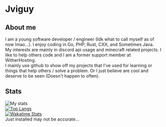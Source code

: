 # Jviguy
## About me
I am a young software developer / engineer (Idk what to call myself as of now lmao...). I enjoy coding in Go, PHP, Rust, CXX, and Sometimes Java. <br > 
My interests are mainly in discord api usage and minecraft related projects. I like to help others code and I am a former support member at WitherHosting. <br >
I mainly use github to show off my projects that I've used for learning or things that help others / solve a problem. Or I just believe are cool and deserve to be seen (Doesn't happen to often). <br>
## Stats
![My stats](https://github-readme-stats.vercel.app/api?username=Jviguy&count_private=true&show_icons=true&theme=dracula)
<br >
[![Top Langs](https://github-readme-stats.vercel.app/api/top-langs/?username=Jviguy&theme=dracula&langs_count=10)](#)
<br >
[![Wakatime Stats](https://github-readme-stats.vercel.app/api/wakatime?username=Jviguy&theme=dracula)](#)
<br >
Just installed may not be accurate...
